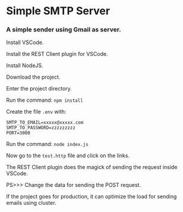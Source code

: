 # Simple SMTP Server


### A simple sender using Gmail as server.


Install VSCode.


Install the REST Client plugin for VSCode.


Install NodeJS.


Download the project.


Enter the project directory.


Run the command: ```npm install```


Create the file ```.env``` with:
```
SMTP_TO_EMAIL=xxxxx@xxxxx.com
SMTP_TO_PASSWORD=zzzzzzzzz
PORT=3000

```


Run the command: ```node index.js```


Now go to the ```test.http``` file and click on the links. 


The REST Client plugin does the magick of sending the request inside VSCode.


PS>>> Change the data for sending the POST request.


If the project goes for production, it can optimize the load for sending emails using cluster.

